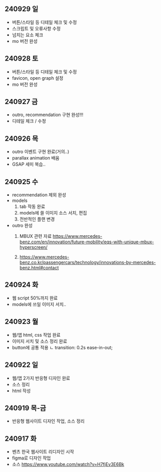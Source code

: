 ## 240929 일 ##
- 버튼/스타일 등 디테일 체크 및 수정
- 스크립트 및 오류사항 수정
- 넘치는 요소 체크
- mo 버전 완성

## 240928 토 ##
- 버튼/스타일 등 디테일 체크 및 수정
- favicon, open graph 설정
- mo 버전 완성

## 240927 금 ##
- outro, recommendation 구현 완성!!!
- 디테일 체크 / 수정

## 240926 목 ##
- outro 이벤트 구현 완료(거의..)
- parallax animation 배움
- GSAP 세미 복습..

## 240925 수 ##
- recommendation 제외 완성
- models
  1) tab 작동 완료
  2) models에 쓸 이미지 소스 서치, 편집
  3) 전반적인 플랜 변경
- outro 완성
  1) MBUX 관련 자료
  https://www.mercedes-benz.com/en/innovation/future-mobility/eqs-with-unique-mbux-hyperscreen/

  2) https://www.mercedes-benz.co.kr/passengercars/technology/innovations-by-mercedes-benz.html#contact

## 240924 화 ##
- 웹 script 50%까지 완료
- models에 쓰일 이미지 서치..

## 240923 월 ##
- 웹/앱 html, css 작업 완료
- 이미지 서치 및 소스 정리 완료
- button에 공통 적용
  ㄴ transition: 0.2s ease-in-out;

## 240922 일 ##
- 웹/앱 2가지 반응형 디자인 완료
- 소스 정리
- html 작성

## 240919 목-금 ##
- 반응형 웹사이트 디자인 작업, 소스 정리

## 240917 화 ##
- 벤츠 한국 웹사이트 리디자인 시작
- figma로 디자인 작업
- 소스
https://www.youtube.com/watch?v=H7fjEv3E6Bk